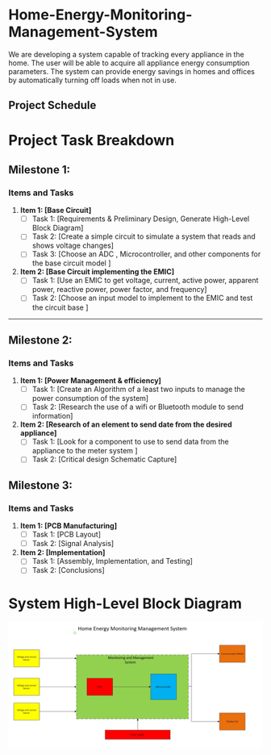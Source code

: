 # Home-Energy-Monitoring-Management-System
We are developing a system capable of tracking every appliance in the home. The user will be able to acquire all appliance energy consumption parameters. The system can provide energy savings in homes and offices by automatically turning off loads when not in use.

## Project Schedule 
# Project Task Breakdown

## Milestone 1: 

### Items and Tasks
1. **Item 1: [Base Circuit]**
   - [ ] Task 1: [Requirements & Preliminary Design, Generate High-Level Block Diagram]
   - [ ] Task 2: [Create a simple circuit to simulate a system that reads and shows voltage changes]
   - [ ] Task 3: [Choose an ADC , Microcontroller, and other components for the base circuit model ]

3. **Item 2: [Base Circuit implementing the EMIC]**
   - [ ] Task 1: [Use an EMIC to get voltage, current, active power, apparent power, reactive power, power factor, and frequency]
   - [ ] Task 2: [Choose an input model to implement to the EMIC and test the circuit base  ]

---

## Milestone 2:

### Items and Tasks
1. **Item 1: [Power Management & efficiency]**
   - [ ] Task 1: [Create an Algorithm of a least two inputs to manage the power consumption of the system]
   - [ ] Task 2: [Research the use of a wifi or Bluetooth module to send information]

2. **Item 2: [Research of an element to send date from the desired appliance]**
   - [ ] Task 1: [Look for  a component to use to send data from the appliance to the meter system ]
   - [ ] Task 2: [Critical design Schematic Capture]

## Milestone 3:

### Items and Tasks
1. **Item 1: [PCB Manufacturing]**
   - [ ] Task 1: [PCB Layout]
   - [ ] Task 2: [Signal Analysis]

2. **Item 2: [Implementation]**
   - [ ] Task 1: [Assembly, Implementation, and Testing]
   - [ ] Task 2: [Conclusions]

# System High-Level Block Diagram

<img src="Images/Monitoring System block diagram.JPG">




